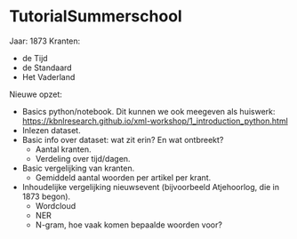 # TutorialSummerschool

Jaar: 1873
Kranten: 
* de Tijd
* de Standaard
* Het Vaderland

Nieuwe opzet:
* Basics python/notebook. Dit kunnen we ook meegeven als huiswerk: https://kbnlresearch.github.io/xml-workshop/1_introduction_python.html
* Inlezen dataset.
* Basic info over dataset: wat zit erin? En wat ontbreekt?
    * Aantal kranten.
    * Verdeling over tijd/dagen.
* Basic vergelijking van kranten.
    * Gemiddeld aantal woorden per artikel per krant.
* Inhoudelijke vergelijking nieuwsevent (bijvoorbeeld Atjehoorlog, die in 1873 begon).
    * Wordcloud
    * NER
    * N-gram, hoe vaak komen bepaalde woorden voor?
